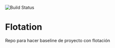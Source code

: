 ![Build Status](https://www.repostatus.org/badges/latest/inactive.svg)


# Flotation

Repo para hacer baseline de proyecto con flotación
